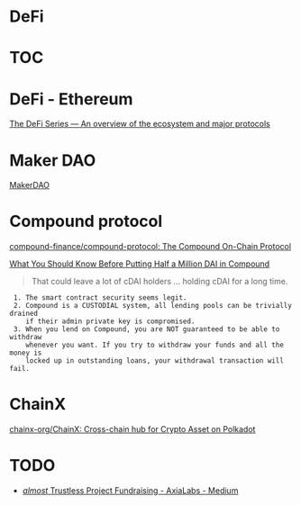 # DeFi

# TOC
<!-- toc -->

# DeFi - Ethereum

[The DeFi Series — An overview of the ecosystem and major protocols](https://medium.com/alethio/the-defi-series-an-overview-of-the-ecosystem-and-major-protocols-da27d7b11191)

# Maker DAO

[MakerDAO](https://github.com/makerdao)

# Compound protocol

[compound-finance/compound-protocol: The Compound On-Chain Protocol](https://github.com/compound-finance/compound-protocol)

[What You Should Know Before Putting Half a Million DAI in Compound](https://medium.com/@ameensol/what-you-should-know-before-putting-half-a-million-dai-in-compound-fafdb2645f77)

>  That could leave a lot of cDAI holders ... holding cDAI for a long time.

```
 1. The smart contract security seems legit.
 2. Compound is a CUSTODIAL system, all lending pools can be trivially drained 
    if their admin private key is compromised.
 3. When you lend on Compound, you are NOT guaranteed to be able to withdraw 
    whenever you want. If you try to withdraw your funds and all the money is 
    locked up in outstanding loans, your withdrawal transaction will fail.
```

# ChainX

[chainx-org/ChainX: Cross-chain hub for Crypto Asset on Polkadot](https://github.com/chainx-org/ChainX)

# TODO

- [*almost* Trustless Project Fundraising - AxiaLabs - Medium](https://medium.com/axialabs/trustless-fundaising-9a5fe3b76885)